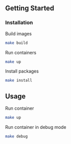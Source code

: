 ## Getting Started

### Installation
Build images
```bash
make build
```
Run containers
```bash
make up
```
Install packages
```bash 
make install
``` 

## Usage

Run container
```bash
make up
``` 
Run container in debug mode
```bash
make debug
```